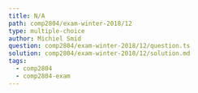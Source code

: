 ```yaml
---
title: N/A
path: comp2804/exam-winter-2018/12
type: multiple-choice
author: Michiel Smid
question: comp2804/exam-winter-2018/12/question.ts
solution: comp2804/exam-winter-2018/12/solution.md
tags:
  - comp2804
  - comp2804-exam
---
```

